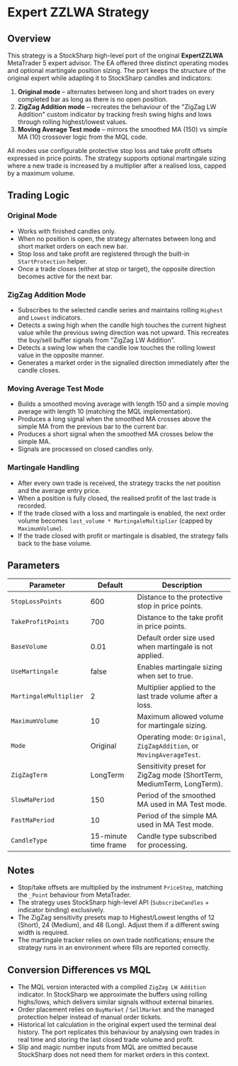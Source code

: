 # Expert ZZLWA Strategy

## Overview

This strategy is a StockSharp high-level port of the original **ExpertZZLWA** MetaTrader 5 expert advisor. The EA offered three distinct operating modes and optional martingale position sizing. The port keeps the structure of the original expert while adapting it to StockSharp candles and indicators:

1. **Original mode** – alternates between long and short trades on every completed bar as long as there is no open position.
2. **ZigZag Addition mode** – recreates the behaviour of the "ZigZag LW Addition" custom indicator by tracking fresh swing highs and lows through rolling highest/lowest values.
3. **Moving Average Test mode** – mirrors the smoothed MA (150) vs simple MA (10) crossover logic from the MQL code.

All modes use configurable protective stop loss and take profit offsets expressed in price points. The strategy supports optional martingale sizing where a new trade is increased by a multiplier after a realised loss, capped by a maximum volume.

## Trading Logic

### Original Mode

- Works with finished candles only.
- When no position is open, the strategy alternates between long and short market orders on each new bar.
- Stop loss and take profit are registered through the built-in `StartProtection` helper.
- Once a trade closes (either at stop or target), the opposite direction becomes active for the next bar.

### ZigZag Addition Mode

- Subscribes to the selected candle series and maintains rolling `Highest` and `Lowest` indicators.
- Detects a swing high when the candle high touches the current highest value while the previous swing direction was not upward. This recreates the buy/sell buffer signals from "ZigZag LW Addition".
- Detects a swing low when the candle low touches the rolling lowest value in the opposite manner.
- Generates a market order in the signalled direction immediately after the candle closes.

### Moving Average Test Mode

- Builds a smoothed moving average with length 150 and a simple moving average with length 10 (matching the MQL implementation).
- Produces a long signal when the smoothed MA crosses above the simple MA from the previous bar to the current bar.
- Produces a short signal when the smoothed MA crosses below the simple MA.
- Signals are processed on closed candles only.

### Martingale Handling

- After every own trade is received, the strategy tracks the net position and the average entry price.
- When a position is fully closed, the realised profit of the last trade is recorded.
- If the trade closed with a loss and martingale is enabled, the next order volume becomes `last_volume * MartingaleMultiplier` (capped by `MaximumVolume`).
- If the trade closed with profit or martingale is disabled, the strategy falls back to the base volume.

## Parameters

| Parameter | Default | Description |
|-----------|---------|-------------|
| `StopLossPoints` | 600 | Distance to the protective stop in price points. |
| `TakeProfitPoints` | 700 | Distance to the take profit in price points. |
| `BaseVolume` | 0.01 | Default order size used when martingale is not applied. |
| `UseMartingale` | false | Enables martingale sizing when set to true. |
| `MartingaleMultiplier` | 2 | Multiplier applied to the last trade volume after a loss. |
| `MaximumVolume` | 10 | Maximum allowed volume for martingale sizing. |
| `Mode` | Original | Operating mode: `Original`, `ZigZagAddition`, or `MovingAverageTest`. |
| `ZigZagTerm` | LongTerm | Sensitivity preset for ZigZag mode (ShortTerm, MediumTerm, LongTerm). |
| `SlowMaPeriod` | 150 | Period of the smoothed MA used in MA Test mode. |
| `FastMaPeriod` | 10 | Period of the simple MA used in MA Test mode. |
| `CandleType` | 15-minute time frame | Candle type subscribed for processing. |

## Notes

- Stop/take offsets are multiplied by the instrument `PriceStep`, matching the `_Point` behaviour from MetaTrader.
- The strategy uses StockSharp high-level API (`SubscribeCandles` + indicator binding) exclusively.
- The ZigZag sensitivity presets map to Highest/Lowest lengths of 12 (Short), 24 (Medium), and 48 (Long). Adjust them if a different swing width is required.
- The martingale tracker relies on own trade notifications; ensure the strategy runs in an environment where fills are reported correctly.

## Conversion Differences vs MQL

- The MQL version interacted with a compiled `ZigZag LW Addition` indicator. In StockSharp we approximate the buffers using rolling highs/lows, which delivers similar signals without external binaries.
- Order placement relies on `BuyMarket` / `SellMarket` and the managed protection helper instead of manual order tickets.
- Historical lot calculation in the original expert used the terminal deal history. The port replicates this behaviour by analysing own trades in real time and storing the last closed trade volume and profit.
- Slip and magic number inputs from MQL are omitted because StockSharp does not need them for market orders in this context.

